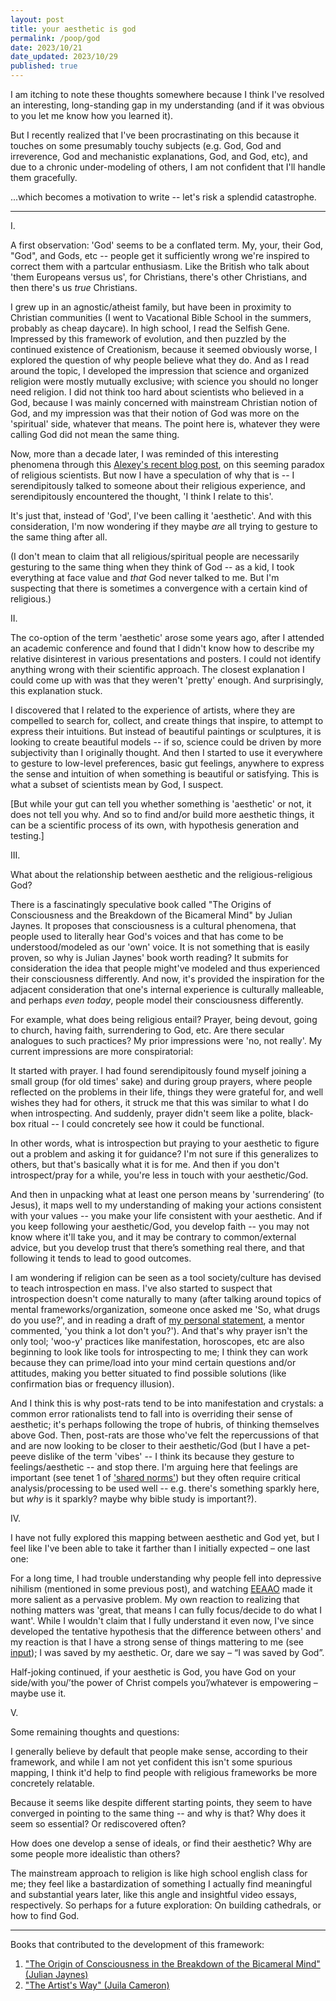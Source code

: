 ```yaml
---
layout: post
title: your aesthetic is god
permalink: /poop/god
date: 2023/10/21
date_updated: 2023/10/29
published: true
---
```


I am itching to note these thoughts somewhere because I think I've resolved an interesting, long-standing gap in my understanding (and if it was obvious to you let me know how you learned it).

But I recently realized that I've been procrastinating on this because it touches on some presumably touchy subjects (e.g. God, God and irreverence, God and mechanistic explanations, God, and God, etc), and due to a chronic under-modeling of others, I am not confident that I'll handle them gracefully. 

...which becomes a motivation to write -- let's risk a splendid catastrophe. 

---

I.

A first observation: 'God' seems to be a conflated term. My, your, their God, "God", and Gods, etc -- people get it sufficiently wrong we're inspired to correct them with a partcular enthusiasm. Like the British who talk about 'them Europeans versus us', for Christians, there's other Christians, and then there's us _true_ Christians.

I grew up in an agnostic/atheist family, but have been in proximity to Christian communities (I went to Vacational Bible School in the summers, probably as cheap daycare). In high school, I read the Selfish Gene. Impressed by this framework of evolution, and then puzzled by the continued existence of Creationism, because it seemed obviously worse, I explored the question of why people believe what they do. And as I read around the topic, I developed the impression that science and organized religion were mostly mutually exclusive; with science you should no longer need religion. I did not think too hard about scientists who believed in a God, because I was mainly concerned with mainstream Christian notion of God, and my impression was that their notion of God was more on the 'spiritual' side, whatever that means. The point here is, whatever they were calling God did not mean the same thing. 

Now, more than a decade later, I was reminded of this interesting phenomena through this [Alexey's recent blog post](https://guzey.com/people-re-god/), on this seeming paradox of religious scientists. But now I have a speculation of why that is -- I serendipitously talked to someone about their religious experience, and serendipitously encountered the thought, 'I think I relate to this'. 

It's just that, instead of 'God', I've been calling it 'aesthetic'. And with this consideration, I'm now wondering if they maybe _are_ all trying to gesture to the same thing after all. 

(I don't mean to claim that all religious/spiritual people are necessarily gesturing to the same thing when they think of God -- as a kid, I took everything at face value and _that_ God never talked to me. But I'm suspecting that there is sometimes a convergence with a certain kind of religious.)

II.

The co-option of the term 'aesthetic' arose some years ago, after I attended an academic conference and found that I didn't know how to describe my relative disinterest in various presentations and posters. I could not identify anything wrong with their scientific approach. The closest explanation I could come up with was that they weren't 'pretty' enough. And surprisingly, this explanation stuck.

I discovered that I related to the experience of artists, where they are compelled to search for, collect, and create things that inspire, to attempt to express their intuitions. But instead of beautiful paintings or sculptures, it is looking to create beautiful models -- if so, science could be driven by more subjectivity than I originally thought. And then I started to use it everywhere to gesture to low-level preferences, basic gut feelings, anywhere to express the sense and intuition of when something is beautiful or satisfying. This is what a subset of scientists mean by God, I suspect. 

[But while your gut can tell you whether something is 'aesthetic' or not, it does not tell you why. And so to find and/or build more aesthetic things, it can be a scientific process of its own, with hypothesis generation and testing.]

III.

What about the relationship between aesthetic and the religious-religious God? 

There is a fascinatingly speculative book called "The Origins of Consciousness and the Breakdown of the Bicameral Mind" by Julian Jaynes. It proposes that consciousness is a cultural phenomena, that people used to literally hear God's voices and that has come to be understood/modeled as our 'own' voice. It is not something that is easily proven, so why is Julian Jaynes' book worth reading? It submits for consideration the idea that people might've modeled and thus experienced their consciousness differently. And now, it's provided the inspiration for the adjacent consideration that one's internal experience is culturally malleable, and perhaps _even today_, people model their consciousness differently. 

For example, what does being religious entail? Prayer, being devout, going to church, having faith, surrendering to God, etc. Are there secular analogues to such practices? My prior impressions were 'no, not really'. My current impressions are more conspiratorial:

It started with prayer. I had found serendipitously found myself joining a small group (for old times' sake) and during group prayers, where people reflected on the problems in their life, things they were grateful for, and well wishes they had for others, it struck me that this was similar to what I do when introspecting. And suddenly, prayer didn't seem like a polite, black-box ritual -- I could concretely see how it could be functional.

In other words, what is introspection but praying to your aesthetic to figure out a problem and asking it for guidance? I'm not sure if this generalizes to others, but that's basically what it is for me. And then if you don't introspect/pray for a while, you're less in touch with your aesthetic/God. 

And then in unpacking what at least one person means by 'surrendering’ (to Jesus), it maps well to my understanding of making your actions consistent with your values -- you make your life consistent with your aesthetic. And if you keep following your aesthetic/God, you develop faith -- you may not know where it'll take you, and it may be contrary to common/external advice, but you develop trust that there’s something real there, and that following it tends to lead to good outcomes.

I am wondering if religion can be seen as a tool society/culture has devised to teach introspection en mass. I've also started to suspect that introspection doesn't come naturally to many (after talking around topics of mental frameworks/organization, someone once asked me 'So, what drugs do you use?', and in reading a draft of [my personal statement](dll110.github.io/personal_statement), a mentor commented, 'you think a lot don't you?'). And that's why prayer isn't the only tool; 'woo-y' practices like manifestation, horoscopes, etc are also beginning to look like tools for introspecting to me; I think they can work because they can prime/load into your mind certain questions and/or attitudes, making you better situated to find possible solutions (like confirmation bias or frequency illusion). 

And I think this is why post-rats tend to be into manifestation and crystals: a common error rationalists tend to fall into is overriding their sense of aesthetic; it's perhaps following the trope of hubris, of thinking themselves above God. Then, post-rats are those who've felt the repercussions of that and are now looking to be closer to their aesthetic/God (but I have a pet-peeve dislike of the term 'vibes' -- I think its because they gesture to feelings/aesthetic -- and stop there. I'm arguing here that feelings are important (see tenet 1 of ['shared norms'](dll110.github.io/poop/water)) but they often require critical analysis/processing to be used well -- e.g. there's something sparkly here, but _why_ is it sparkly?  maybe why bible study is important?).


IV.

I have not fully explored this mapping between aesthetic and God yet, but I feel like I've been able to take it farther than I initially expected – one last one:

For a long time, I had trouble understanding why people fell into depressive nihilism (mentioned in some previous post), and watching [EEAAO](https://en.wikipedia.org/wiki/Everything_Everywhere_All_at_Once) made it more salient as a pervasive problem. My own reaction to realizing that nothing matters was 'great, that means I can fully focus/decide to do what I want'. While I wouldn't claim that I fully understand it even now, I've since developed the tentative hypothesis that the difference between others' and my reaction is that I have a strong sense of things mattering to me (see [input](dll110.github.io/eat)); I was saved by my aesthetic. Or, dare we say – “I was saved by God”.

Half-joking continued, if your aesthetic is God, you have God on your side/with you/’the power of Christ compels you’/whatever is empowering – maybe use it. 


V.  

Some remaining thoughts and questions:

I generally believe by default that people make sense, according to their framework, and while I am not yet confident this isn't some spurious mapping, I think it'd help to find people with religious frameworks be more concretely relatable. 

Because it seems like despite different starting points, they seem to have converged in pointing to the same thing -- and why is that? Why does it seem so essential? Or rediscovered often? 

How does one develop a sense of ideals, or find their aesthetic? Why are some people more idealistic than others? 

The mainstream approach to religion is like high school english class for me; they feel like a bastardization of something I actually find meaningful and substantial years later, like this angle and insightful video essays, respectively. 
So perhaps for a future exploration: On building cathedrals, or how to find God. 

---

Books that contributed to the development of this framework:
1. ["The Origin of Consciousness in the Breakdown of the Bicameral Mind" (Julian Jaynes)](https://www.amazon.com/Origin-Consciousness-Breakdown-Bicameral-Mind/dp/0618057072)
2. ["The Artist's Way" (Juila Cameron)](https://www.amazon.com/Artists-Way-25th-Anniversary/dp/0143129252)








